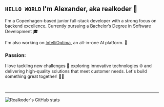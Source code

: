 ## `HELLO WORLD` I'm Alexander, aka realkoder 👋

I'm a Copenhagen-based junior full-stack developer with a strong focus on backend excellence. Currently pursuing a Bachelor’s Degree in Software Development 🎓

I'm also working on [IntelliOptima](https://intellioptima.com), an all-in-one AI platform. 🌟

### Passion:
I love tackling new challenges 💪 exploring innovative technologies 🌐 and delivering high-quality solutions that meet customer needs. Let's build something great together! 🚀✨

<br>

<hr>

<img alt="Realkoder's GitHub stats" src="https://github-readme-stats.vercel.app/api?username=realkoder&show_icons=true&theme=tokyonight"/>

